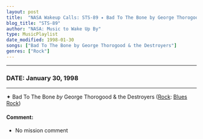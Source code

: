 ```yaml
---
layout: post
title:  "NASA Wakeup Calls: STS-89 ✦ Bad To The Bone by George Thorogood & the Destroyers ✵ January 30, 1998"
blog_title: "STS-89"
author: "NASA: Music to Wake Up By"
type: MusicPlaylist
date_modified: 1998-01-30
songs: ["Bad To The Bone by George Thorogood & the Destroyers"]
genres: ["Rock"]
---
```


----
### DATE: January 30, 1998
----
✦ Bad To The Bone *by* George Thorogood & the Destroyers ([Rock](https://www.discogs.com/genre/Rock): [Blues Rock](https://www.discogs.com/style/Blues%20Rock)) <a target="blank_" href="https://www.discogs.com/George-Thorogood-The-Destroyers-Bad-To-The-Bone/master/686602">
    <i class="fas fa-compact-disc"
       title="Discogs entry for this song"
       alt="Discogs entry for this song"
       style="font-size: 1.1em;"></i></a>
    

#### Comment:
* No mission comment



<br/>
<center>
	<a target="_blank"
	   href="https://twitter.com/intent/tweet?hashtags=Space,NASA,Playlist,NASAWakeupCalls,SpaceProgram&text=🚀 {{ page.author}}, '{{ page.songs.first }}' {{ page.title }}, {{ page.date | date: '%B %d, %Y' }}, {{ site.url }}{{ page.url }}&via=nasawakeupcalls"><i class="fab fa-twitter" title="Tweet this page" alt="Tweet this page" style="font-size: 1.3em;"></i></a>
	&nbsp; 	<i class="fas fa-user-astronaut" style="font-size: 1.5em;"></i> &nbsp;
    <a id="custom_amazon_link"
       type="amzn" search="#"
       category="popular music">
    <i class="fab fa-amazon" style="font-size: 1.3em;"></i></a>
</center>

<!-- Randomly resolve an individual entry from a song array -->
<script src="/assets/javascript/seedrandom.min.js"></script>
<script>
  var wake_me_up = ["Bad To The Bone by George Thorogood & the Destroyers"];
  var prng = new Math.seedrandom();
  function randomSong() {
    song = wake_me_up[Math.floor(Math.random() * wake_me_up.length)];
    var amazon_link = document.getElementById("custom_amazon_link");
    amazon_link.setAttribute("search", song);
  }
  window.onload = randomSong();
</script>
